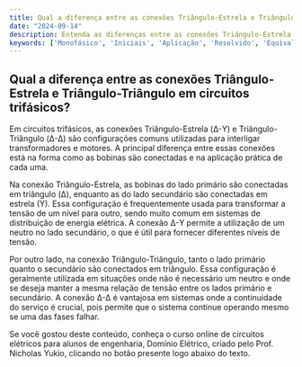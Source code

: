 ```yaml
---
title: Qual a diferença entre as conexões Triângulo-Estrela e Triângulo-Triângulo em circuitos trifásicos?
date: "2024-09-14"
description: Entenda as diferenças entre as conexões Triângulo-Estrela e Triângulo-Triângulo em circuitos trifásicos.
keywords: ['Monofásico', 'Iniciais', 'Aplicação', 'Resolvido', 'Equivalente', 'Triângulo-Estrela', 'Triângulo-Triângulo']
---
```


## Qual a diferença entre as conexões Triângulo-Estrela e Triângulo-Triângulo em circuitos trifásicos?

Em circuitos trifásicos, as conexões Triângulo-Estrela (Δ-Y) e Triângulo-Triângulo (Δ-Δ) são configurações comuns utilizadas para interligar transformadores e motores. A principal diferença entre essas conexões está na forma como as bobinas são conectadas e na aplicação prática de cada uma.

Na conexão Triângulo-Estrela, as bobinas do lado primário são conectadas em triângulo (Δ), enquanto as do lado secundário são conectadas em estrela (Y). Essa configuração é frequentemente usada para transformar a tensão de um nível para outro, sendo muito comum em sistemas de distribuição de energia elétrica. A conexão Δ-Y permite a utilização de um neutro no lado secundário, o que é útil para fornecer diferentes níveis de tensão.

Por outro lado, na conexão Triângulo-Triângulo, tanto o lado primário quanto o secundário são conectados em triângulo. Essa configuração é geralmente utilizada em situações onde não é necessário um neutro e onde se deseja manter a mesma relação de tensão entre os lados primário e secundário. A conexão Δ-Δ é vantajosa em sistemas onde a continuidade do serviço é crucial, pois permite que o sistema continue operando mesmo se uma das fases falhar.

Se você gostou deste conteúdo, conheça o curso online de circuitos elétricos para alunos de engenharia, Domínio Elétrico, criado pelo Prof. Nicholas Yukio, clicando no botão presente logo abaixo do texto.